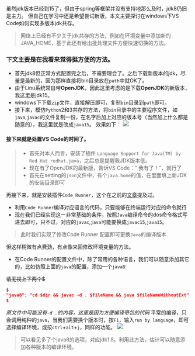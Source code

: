虽然jdk版本已经到15了，但由于spring等框架并没有支持地那么及时，jdk8仍旧是主力。
但自己在学习中还是希望尝试新版，本文主要探讨在windows下VS Code如何实现多版本jdk共存。

> 网络上已经有不少关于jdk共存的方法，例如在环境变量中添加新的JAVA_HOME，基于此还有给出批处理文件方便快速切换的方法。

### 下文主要是在我看来觉得挺方便的方法。

- 首先jdk8但正常方式配置完之后，不需要理会了。之后下载新版本的jdk，尽量是最新的，因为那样直接将bin目录放在`path`中就OK了。
- 由于Linu系统常自带**OpenJDK**，因此这里考虑的是下载**OpenJDK**的新版本，我这里是jdk15。
- windows下下载`zip`文件，直接解压即可，复制`bin`目录到`path`即可。
- 接下来，模仿`Python`2和3共存的方法，将`bin`目录中的主要程序文件，如`java`,`javac`的文件复制一份，在名字后加上对应的版本号（当然加上什么都是随意的），我这里就是改成`java15`。
效果如下：
![](https://mudongjing.github.io/gallery/java/jdk/window/java15.png)

#### 接下来就是处置VS Code的时间了。

>- 首先对本人而言，安装了插件 `Language Support for Java(TM) by Red Hat redhat.java`，之后总是提醒我JDK版本低。
>  - 现在有了OpenJDK的最新版，告诉VS Code：“ 我有了！”，就行了
>- 首先在setting的`json`文件中，有个`java.home`的值，在里面填上新JDK的安装目录即可


再接下来，就是安装插件`Code Runner`，这个在之前的[文章](http://p2pworker.xyz/?p=174)提及过。

- 利用`Code Runner`编译对应语言的代码，只要能够在终端运行对应的命令就行
- 现在我们已经实现这一非常基础的条件，按照`Java`编译命令的dos命令格式写进去即可，只不过，对应的`javac`,`java`可能要换成`javac15`,`java15`。

> 此时我们实现了修改Code Runner 配置即可更换`Java`的编译版本

但这样稍微有点费劲，有点像来回修改环境变量的方法。

- 在Code Runner的配置文件中，除了常用的各种语言，我们可以随意添加其它的，比如仿照上面的`java`的配置，添加一个`java8`:

~~请无视上下两个$~~
```json
$
"java8": "cd $dir && javac -d . $fileName && java $fileNameWithoutExt"
$
```
*原文件中可能没有`-d .`的内容，这里是因为方便编译带包的代码*
平常的编译，只会调用纯种的`java`，当我们需要换个版本时，按`F1`，输入`run by language`，即可选择编译环境，或按`ctrl`+`alt`+`j`，同样的功能。
![](https://mudongjing.github.io/gallery/java/jdk/window/java8.png)

>可以看见多了个java8的选项，对应jdk1.8。利用此方法，估计可以随意添加各种版本的编译环境。
